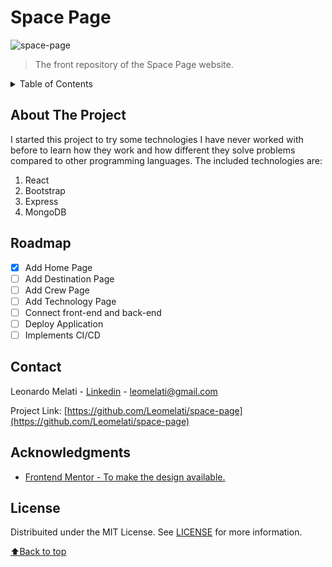 <div id="top"></div>

# Space Page

<img src="space-page.gif" alt="space-page">

> The front repository of the Space Page website.
<!--- >[Check express API right here.](https://choosealicense.com) -->

<details>
  <summary>Table of Contents</summary>
  <ol>
    <li><a href="#about-the-project">About The Project</a></li>
    <li><a href="#roadmap">Roadmap</a></li>
    <li><a href="#license">License</a></li>
    <li><a href="#contact">Contact</a></li>
    <li><a href="#acknowledgments">Acknowledgments</a></li>
  </ol>
</details>

## About The Project

I started this project to try some technologies I have never worked with before to learn how they work and how different they solve problems compared to other programming languages.
The included technologies are:
1. React
2. Bootstrap
3. Express
4. MongoDB

## Roadmap

- [x] Add Home Page
- [ ] Add Destination Page
- [ ] Add Crew Page
- [ ] Add Technology Page
- [ ] Connect front-end and back-end
- [ ] Deploy Application
- [ ] Implements CI/CD

## Contact

Leonardo Melati - [Linkedin](https://www.linkedin.com/in/leonardo-melati/) - leomelati@gmail.com

Project Link: [https://github.com/Leomelati/space-page](https://github.com/Leomelati/space-page)

## Acknowledgments

* [Frontend Mentor - To make the design available.](https://www.frontendmentor.io/)

## License

Distribuited under the MIT License. See [LICENSE](LICENSE.md) for more information.

<p align="left"><a href="#top">⬆Back to top</a></p>
